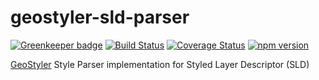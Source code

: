 # geostyler-sld-parser

[![Greenkeeper badge](https://badges.greenkeeper.io/terrestris/geostyler-sld-parser.svg)](https://greenkeeper.io/)
[![Build Status](https://travis-ci.com/terrestris/geostyler-sld-parser.svg?branch=master)](https://travis-ci.com/terrestris/geostyler-sld-parser)
[![Coverage Status](https://coveralls.io/repos/github/terrestris/geostyler-sld-parser/badge.svg?branch=master)](https://coveralls.io/github/terrestris/geostyler-sld-parser?branch=master)
[![npm version](https://badge.fury.io/js/geostyler-openlayers-parser.svg)](https://www.npmjs.com/package/geostyler-openlayers-parser)

[GeoStyler](https://github.com/terrestris/geostyler/) Style Parser implementation for Styled Layer Descriptor (SLD)
